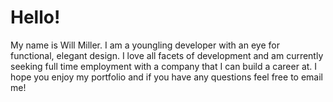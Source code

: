 # Hello! 
My name is Will Miller. I am a youngling developer with an eye for functional, elegant design. I love all facets of development and am currently seeking full time employment with a company that I can build a career at. I hope you enjoy my portfolio and if you have any questions feel free to email me!